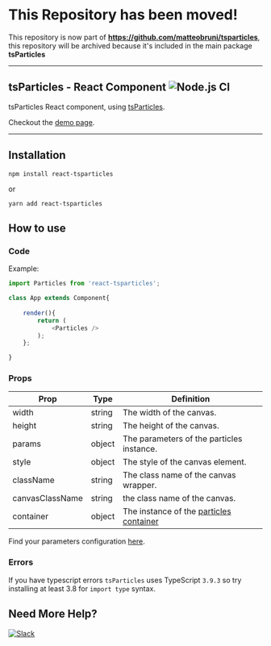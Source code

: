 # This Repository has been moved!

This repository is now part of **https://github.com/matteobruni/tsparticles**, this repository will be archived because it's included in the main package **tsParticles**

---

## tsParticles - React Component ![Node.js CI](https://github.com/matteobruni/react-tsparticles/workflows/Node.js%20CI/badge.svg)

tsParticles React component, using [tsParticles](https://github.com/matteobruni/tsparticles).

Checkout the [demo page](https://particles.matteobruni.it).

---

## Installation

`npm install react-tsparticles`

or

`yarn add react-tsparticles`

## How to use

### Code

Example:

```javascript
import Particles from 'react-tsparticles';

class App extends Component{
  
    render(){
        return (
            <Particles />
        );
    };

}

```

### Props

| Prop | Type | Definition |
| --- | --- | --- |
| width | string | The width of the canvas. |
| height | string | The height of the canvas. |
| params | object | The parameters of the particles instance. |
| style | object | The style of the canvas element. |
| className | string | The class name of the canvas wrapper. |
| canvasClassName | string | the class name of the canvas. |
| container | object | The instance of the [particles container](https://github.com/matteobruni/tsparticles/wiki/Particles-Container-class) |

Find your parameters configuration [here](https://particles.matteobruni.it).

### Errors

If you have typescript errors `tsParticles` uses TypeScript `3.9.3` so try installing at least 3.8 for `import type` syntax.

## Need More Help?

[![Slack](https://cdn.matteobruni.it/images/slack.png)](https://join.slack.com/t/tsparticles/shared_invite/enQtOTcxNTQxNjQ4NzkxLWE2MTZhZWExMWRmOWI5MTMxNjczOGE1Yjk0MjViYjdkYTUzODM3OTc5MGQ5MjFlODc4MzE0N2Q1OWQxZDc1YzI)
